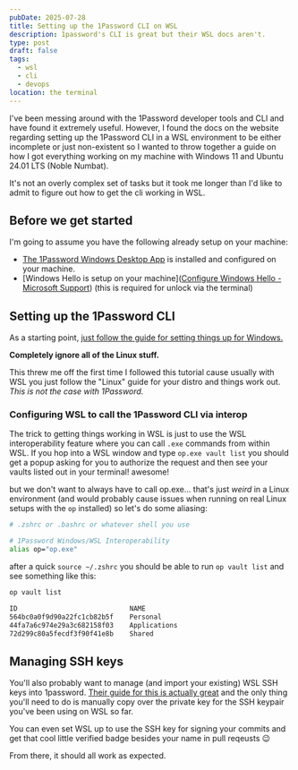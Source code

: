 ```yaml
---
pubDate: 2025-07-28
title: Setting up the 1Password CLI on WSL
description: 1password's CLI is great but their WSL docs aren't.
type: post
draft: false
tags:
  - wsl
  - cli
  - devops
location: the terminal
---
```

I've been messing around with the 1Password developer tools and CLI and have found it extremely useful. However, I found the docs on the website regarding setting up the 1Password CLI in a WSL environment to be either incomplete or just non-existent so I wanted to throw together a guide on how I got everything working on my machine with Windows 11 and Ubuntu 24.01 LTS (Noble Numbat).

It's not an overly complex set of tasks but it took me longer than I'd like to admit to figure out how to get the cli working in WSL.

## Before we get started

I'm going to assume you have the following already setup on your machine:

* [The 1Password Windows Desktop App](https://1password.com/downloads/windows) is installed and configured on your machine.
* \[Windows Hello is setup on your machine]\([Configure Windows Hello - Microsoft Support](https://support.microsoft.com/en-us/windows/configure-windows-hello-dae28983-8242-bb2a-d3d1-87c9d265a5f0)) (this is required for unlock via the terminal)

## Setting up the 1Password CLI

As a starting point, [just follow the guide for setting things up for Windows.](https://developer.1password.com/docs/cli/get-started/)

**Completely ignore all of the Linux stuff.**

This threw me off the first time I followed this tutorial cause usually with WSL you just follow the "Linux" guide for your distro and things work out. *This is not the case with 1Password.*

### Configuring WSL to call the 1Password CLI via interop

The trick to getting things working in WSL is just to use the WSL interoperability feature where you can call `.exe` commands from within WSL. If you hop into a WSL window and type `op.exe vault list` you should get a popup asking for you to authorize the request and then see your vaults listed out in your terminal! awesome!

but we don't want to always have to call op.exe... that's just *weird* in a Linux environment (and would probably cause issues when running on real Linux setups with the `op` installed) so let's do some aliasing:

```bash
# .zshrc or .bashrc or whatever shell you use 

# 1Password Windows/WSL Interoperability
alias op="op.exe" 
```

after a quick `source ~/.zshrc` you should be able to run `op vault list` and see something like this:

```bash
op vault list 

ID                            NAME
564bc0a0f9d90a22fc1cb82b5f    Personal
44fa7a6c974e29a3c682158f03    Applications
72d299c80a5fecdf3f90f41e8b    Shared
```

## Managing SSH keys

You'll also probably want to manage (and import your existing) WSL SSH keys into 1password. [Their guide for this is actually great](https://developer.1password.com/docs/ssh) and the only thing you'll need to do is manually copy over the private key for the SSH keypair you've been using on WSL so far.

You can even set WSL up to use the SSH key for signing your commits and get that cool little verified badge besides your name in pull reqeusts 😉

From there, it should all work as expected.
